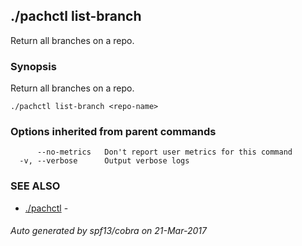 ## ./pachctl list-branch

Return all branches on a repo.

### Synopsis


Return all branches on a repo.

```
./pachctl list-branch <repo-name>
```

### Options inherited from parent commands

```
      --no-metrics   Don't report user metrics for this command
  -v, --verbose      Output verbose logs
```

### SEE ALSO
* [./pachctl](./pachctl.md)	 - 

###### Auto generated by spf13/cobra on 21-Mar-2017
